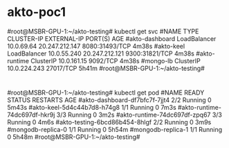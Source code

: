 # akto-poc1

#root@MSBR-GPU-1:~/akto-testing# kubectl get svc
#NAME             TYPE           CLUSTER-IP     EXTERNAL-IP      PORT(S)          AGE
#akto-dashboard   LoadBalancer   10.0.69.64     20.247.212.147   8080:31493/TCP   4m38s
#akto-keel        LoadBalancer   10.0.55.240    20.247.212.121   9300:31821/TCP   4m38s
#akto-runtime     ClusterIP      10.0.161.15    <none>           9092/TCP         4m38s
#mongo-lb         ClusterIP      10.0.224.243   <none>           27017/TCP        5h41m
#root@MSBR-GPU-1:~/akto-testing#
#
#
#root@MSBR-GPU-1:~/akto-testing# kubectl get pod
#NAME                            READY   STATUS    RESTARTS   AGE
#akto-dashboard-df7bfc7f-7jjt4   2/2     Running   0          5m43s
#akto-keel-5d4c44b7d8-h74g8      1/1     Running   0          7m3s
#akto-runtime-74dc697df-hkr9j    3/3     Running   0          3m2s
#akto-runtime-74dc697df-zpq67    3/3     Running   0          4m6s
#akto-testing-6bcd86b454-8hlgf   2/2     Running   0          3m9s
#mongodb-replica-0               1/1     Running   0          5h54m
#mongodb-replica-1               1/1     Running   0          5h48m
#root@MSBR-GPU-1:~/akto-testing#
